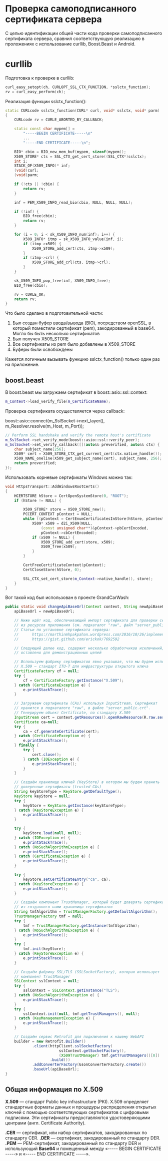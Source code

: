 # Проверка самоподписанного сертификата сервера

С целью идентификации общей части кода проверки самоподписанного сертификата сервера, сравнил соответствующую реализацию в проложениях с использование curllib, Boost.Beast и Android.

# curllib

Подготовка к проверке в curllib:

```cpp
curl_easy_setopt(ch, CURLOPT_SSL_CTX_FUNCTION, *sslctx_function);
rv = curl_easy_perform(ch);
```

Реализация функции sslctx_function():

```cpp
static CURLcode sslctx_function(CURL* curl, void* sslctx, void* parm)
{
    CURLcode rv = CURLE_ABORTED_BY_CALLBACK;

    static const char mypem[] =
        "-----BEGIN CERTIFICATE-----\n"
		...
        "-----END CERTIFICATE-----\n";

    BIO* cbio = BIO_new_mem_buf(mypem, sizeof(mypem));
    X509_STORE* cts = SSL_CTX_get_cert_store((SSL_CTX*)sslctx);
    int i;
    STACK_OF(X509_INFO)* inf;
    (void)curl;
    (void)parm;

    if (!cts || !cbio) {
        return rv;
    }

    inf = PEM_X509_INFO_read_bio(cbio, NULL, NULL, NULL);

    if (!inf) {
        BIO_free(cbio);
        return rv;
    }

    for (i = 0; i < sk_X509_INFO_num(inf); i++) {
        X509_INFO* itmp = sk_X509_INFO_value(inf, i);
        if (itmp->x509) {
            X509_STORE_add_cert(cts, itmp->x509);
        }
        if (itmp->crl) {
            X509_STORE_add_crl(cts, itmp->crl);
        }
    }

    sk_X509_INFO_pop_free(inf, X509_INFO_free);
    BIO_free(cbio);

    rv = CURLE_OK;
    return rv;
}
```

Что было сделано в подготовительной части:

1. Был создан буфер ввода/вывода (BIO), посредством openSSL, в который поместили сертификат (pem), закодированный в base64. Могло бы быть несколько сертификатов
2. Был получен X509_STORE
3. Все сертификаты из pem было добавлены в  X509_STORE
4. Буферы были освобождены

Кажется логичным вызывать функцию sslctx_function() только один раз на приложение.

## boost.beast

В boost.beast мы загружаем сертификат в boost::asio::ssl::context:

```cpp
m_Context->load_verify_file(m_CertificateName);
```

Проверка сертификата осуществляется через callback:

boost::asio::connect(m_SslSocket->next_layer(), m_Resolver.resolve(m_Host, m_Port));

```cpp
// Perform SSL handshake and verify the remote host's certificate
m_SslSocket->set_verify_mode(boost::asio::ssl::verify_peer);
m_SslSocket->set_verify_callback([](auto&& preverified, auto&& ctx) {
	char subject_name[256];
	X509* cert = X509_STORE_CTX_get_current_cert(ctx.native_handle());
	X509_NAME_oneline(X509_get_subject_name(cert), subject_name, 256);
	return preverified;
});
```

Использовать корневые сертификаты Windows можно так:

```cpp
void HttpsTransport::AddWindowsRootCerts()
{
	HCERTSTORE hStore = CertOpenSystemStore(0, "ROOT");
	if (hStore != NULL) {

		X509_STORE* store = X509_STORE_new();
		PCCERT_CONTEXT pContext = NULL;
		while ((pContext = CertEnumCertificatesInStore(hStore, pContext)) != NULL) {
			X509* x509 = d2i_X509(NULL,
				(const unsigned char**)&pContext->pbCertEncoded,
				pContext->cbCertEncoded);
			if (x509 != NULL) {
				X509_STORE_add_cert(store, x509);
				X509_free(x509);
			}
		}

		CertFreeCertificateContext(pContext);
		CertCloseStore(hStore, 0);

		SSL_CTX_set_cert_store(m_Context->native_handle(), store);
	}
}
```

Вот такой код был использован в проекте GrandCarWash:

```java
public static void changeApiBaseUrl(Context context, String newApiBaseUrl) {
	apiBaseUrl = newApiBaseUrl;

	// Ниже идёт код, обеспечивающий импорт сертификата для проверки сервера
	// из ресурсов приложения (см. подкаталог "raw", файл "server_public.crt").
	// Статьи по установке сертификата сервера:
	//      https://marthinmhpakpahan.wordpress.com/2016/10/26/implement-ssl-android-retrofit/
	//      https://gist.github.com/erickok/7692592

	// Следующий далее код, содержит несколько обработчиков исключений, что
	// оставлено для демонстрационных целей

	// Используем фабрику сертификатов явно указывая, что мы будем использовать
	// X.509 — стандарт ITU-T для инфраструктуры открытого ключа
	CertificateFactory cf = null;
	try {
		cf = CertificateFactory.getInstance("X.509");
	} catch (CertificateException e) {
		e.printStackTrace();
	}

	// Загружаем сертификаты (CAs) используя InputStream. Сертификат
	// хранится в подкаталоге "raw", в файле "server_public.crt".
	// Генерируем объект Certificate, по стандарту X.509
	InputStream cert = context.getResources().openRawResource(R.raw.server_public);
	Certificate ca=null;
	try {
		ca = cf.generateCertificate(cert);
	} catch (CertificateException e) {
		e.printStackTrace();
	} finally {
		try {
			cert.close();
		} catch (IOException e) {
			e.printStackTrace();
		}
	}

	// Создаём хранилище ключей (KeyStore) в котором мы будем хранить
	// доверенные сертификаты (trusted CAs)
	String keyStoreType = KeyStore.getDefaultType();
	KeyStore keyStore = null;
	try {
		keyStore = KeyStore.getInstance(keyStoreType);
	} catch (KeyStoreException e) {
		e.printStackTrace();
	}

	try {
		keyStore.load(null, null);
	} catch (IOException e) {
		e.printStackTrace();
	} catch (NoSuchAlgorithmException e) {
		e.printStackTrace();
	} catch (CertificateException e) {
		e.printStackTrace();
	}

	try {
		keyStore.setCertificateEntry("ca", ca);
	} catch (KeyStoreException e) {
		e.printStackTrace();
	}

	// Создаём компонент TrustManager, который будет доверять сертификатам
	// из созданного нами хранилища сертификатов
	String tmfAlgorithm = TrustManagerFactory.getDefaultAlgorithm();
	TrustManagerFactory tmf = null;
	try {
		tmf = TrustManagerFactory.getInstance(tmfAlgorithm);
	} catch (NoSuchAlgorithmException e) {
		e.printStackTrace();
	}
	try {
		tmf.init(keyStore);
	} catch (KeyStoreException e) {
		e.printStackTrace();
	}

	// Создаём фабрику SSL/TLS (SSLSocketFactory), которая использует
	// компонент TrustManager
	SSLContext sslContext = null;
	try {
		sslContext = SSLContext.getInstance("TLS");
	} catch (NoSuchAlgorithmException e) {
		e.printStackTrace();
	}
	try {
		sslContext.init(null, tmf.getTrustManagers(), null);
	} catch (KeyManagementException e) {
		e.printStackTrace();
	}

	// Создаём сервис Retrofit для подключения к нашему WebAPI
	builder = new Retrofit.Builder()
			.client(httpClient.sslSocketFactory(
						sslContext.getSocketFactory(),
						(X509TrustManager) tmf.getTrustManagers()[0])
					.build())
			.addConverterFactory(GsonConverterFactory.create())
			.baseUrl(apiBaseUrl);
}
```

## Общая информация по X.509

**X.509** — стандарт Public key infrastructure (PKI). X.509 определяет стандартные форматы данных и процедуры распределения открытых ключей с помощью соответствующих сертификатов с цифровыми подписями. Эти сертификаты предоставляются удостоверяющими центрами (англ. Certificate Authority).

**.CER** — сертификат, или набор сертификатов, закодированных по стандарту CER.
**.DER** — сертификат, закодированный по стандарту DER.
**.PEM** — PEM-сертификат, закодированный по стандарту DER и использующий **Base64** и помещенный между «----- BEGIN CERTIFICATE -----» и «----- END CERTIFICATE -----».
